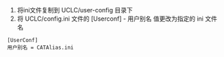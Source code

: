 1. 将ini文件复制到 UCLC/user-config 目录下
2. 将 UCLC/config.ini 文件的 [Userconf] - 用户别名 值更改为指定的 ini 文件名
```
[UserConf]
用户别名 = CATAlias.ini  
```